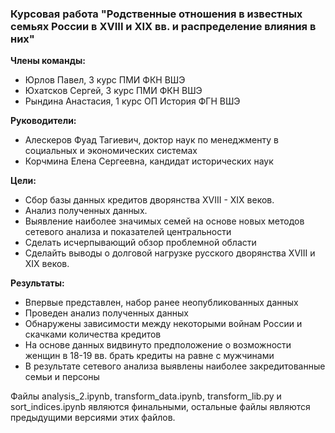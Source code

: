 <!-- # corse-work-Debt_relations_in_famous_families_of_Russia_in_the_18th-19th_centuries -->
### Курсовая работа "Родственные отношения в известных семьях России в XVIII и XIX вв. и распределение влияния в них"


**Члены команды:**
* Юрлов Павел, 3 курс ПМИ ФКН ВШЭ
* Юхатсков Сергей, 3 курс ПМИ ФКН ВШЭ
* Рындина Анастасия, 1 курс ОП История ФГН ВШЭ

**Руководители:**
* Алескеров Фуад Тагиевич, доктор наук по менеджменту в социальных и экономических системах
* Корчмина Елена Сергеевна, кандидат исторических наук

**Цели:**
* Сбор базы данных кредитов дворянства XVIII - XIX веков.
* Анализ полученных данных. 
* Выявление наиболее значимых семей на основе новых методов сетевого анализа и показателей центральности
* Сделать исчерпывающий обзор проблемной области
* Сделайть выводы о долговой нагрузке русского дворянства XVIII и XIX веков.

**Результаты:**
* Впервые представлен, набор ранее неопубликованных данных
* Проведен анализ полученных данных
* Обнаружены зависимости между некоторыми войнам России и скачками количества кредитов
* На основе данных видвинуто предположение о возможности женщин в 18-19 вв. брать кредиты на равне с мужчинами
* В результате сетевого анализа выявлены наиболее закредитованные семьи и персоны

Файлы analysis_2.ipynb, transform_data.ipynb, transform_lib.py и sort_indices.ipynb являются финальными, остальные файлы являются предыдущими версиями этих файлов.
